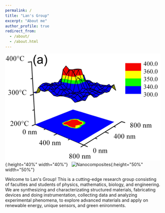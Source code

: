 ```yaml
---
permalink: /
title: "Lan's Group"
excerpt: "About me"
author_profile: true
redirect_from: 
  - /about/
  - /about.html
---
```


![2D thermosensors](./images/Thermometers.png){:height="40%" width="40%"} &nbsp; ![Nanocomposites](./images/FigLan2010AFM_coverpicture.png){:height="50%" width="50%"}  


Welcome to Lan's Group! This is a cutting-edge research group consisting of faculties and students of physics, mathematics, biology, and engineering.  We are synthesizing and characterizating structured materials, fabricating devices and doing instrumentation, collecting data and analyzing experimental phenomena, to explore advanced materials and apply on renewable energy, unique sensors, and green enironments. 
